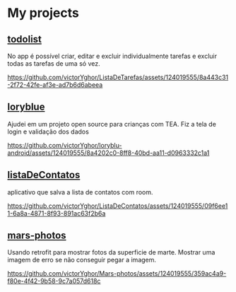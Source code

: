 # My projects
## [todolist](https://github.com/victorYghor/ListaDeTarefas)
No app é possível criar, editar e excluir individualmente tarefas e excluir todas as tarefas de uma só vez.

https://github.com/victorYghor/ListaDeTarefas/assets/124019555/8a443c31-2f72-42fe-af3e-ad7b6d6abeea

## [loryblue](https://github.com/loryblu/loryblu-android)
Ajudei em um projeto open source para crianças com TEA. Fiz a tela de login e validação dos dados

https://github.com/victorYghor/loryblu-android/assets/124019555/8a4202c0-8ff8-40bd-aa11-d0963332c1a1

## [listaDeContatos](https://github.com/victorYghor/ListaDeContatos)
aplicativo que salva a lista de contatos com room.

https://github.com/victorYghor/ListaDeContatos/assets/124019555/09f6ee11-6a8a-4871-8f93-891ac63f2b6a

## [mars-photos](https://github.com/victorYghor/Mars-photos)
Usando retrofit para mostrar fotos da superficie de marte. Mostrar uma imagem de erro se não conseguir pegar a imagem.

https://github.com/victorYghor/Mars-photos/assets/124019555/359ac4a9-f80e-4f42-9b58-9c7a057d618c


<!--
**victorYghor/VictorYghor** is a ✨ _special_ ✨ repository because its `README.md` (this file) appears on your GitHub profile.

Here are some ideas to get you started:

- 🔭 I’m currently working on ...
- 🌱 I’m currently learning ...
- 👯 I’m looking to collaborate on ...
- 🤔 I’m looking for help with ...
- 💬 Ask me about ...
- 📫 How to reach me: ...
- 😄 Pronouns: ...
- ⚡ Fun fact: ...
-->
